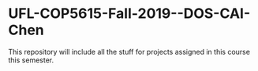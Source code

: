 # UFL-COP5615-Fall-2019--DOS-CAI-Chen
This repository will include all the stuff for projects assigned in this course this semester.
